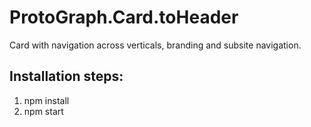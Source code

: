 # ProtoGraph.Card.toHeader

Card with navigation across verticals, branding and subsite navigation.

## Installation steps:
1) npm install
2) npm start